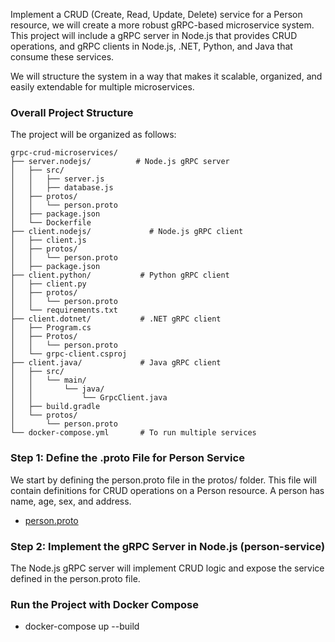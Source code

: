 
Implement a CRUD (Create, Read, Update, Delete) service for a Person resource, we will create a more robust gRPC-based microservice system. This project will include a gRPC server in Node.js that provides CRUD operations, and gRPC clients in Node.js, .NET, Python, and Java that consume these services.

We will structure the system in a way that makes it scalable, organized, and easily extendable for multiple microservices.

### Overall Project Structure

The project will be organized as follows:

```
grpc-crud-microservices/
├── server.nodejs/          # Node.js gRPC server
│   ├── src/
│   │   ├── server.js
│   │   ├── database.js
│   ├── protos/
│   │   └── person.proto
│   ├── package.json
│   └── Dockerfile
├── client.nodejs/             # Node.js gRPC client
│   ├── client.js
│   ├── protos/
│   │   └── person.proto
│   ├── package.json
├── client.python/           # Python gRPC client
│   ├── client.py
│   ├── protos/
│   │   └── person.proto
│   └── requirements.txt
├── client.dotnet/           # .NET gRPC client
│   ├── Program.cs
│   ├── Protos/
│   │   └── person.proto
│   └── grpc-client.csproj
├── client.java/             # Java gRPC client
│   ├── src/
│   │   └── main/
│   │       └── java/
│   │           └── GrpcClient.java
│   ├── build.gradle
│   └── protos/
│       └── person.proto
└── docker-compose.yml       # To run multiple services
```

### Step 1: Define the .proto File for Person Service
We start by defining the person.proto file in the protos/ folder. This file will contain definitions for CRUD operations on a Person resource. A person has name, age, sex, and address.
- [person.proto](server.nodejs/protos/person.proto)

### Step 2: Implement the gRPC Server in Node.js (person-service)
The Node.js gRPC server will implement CRUD logic and expose the service defined in the person.proto file.

### Run the Project with Docker Compose
- docker-compose up --build



